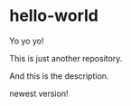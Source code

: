 # hello-world

Yo yo yo!

This is just another repository.

And this is the description.

newest version!

